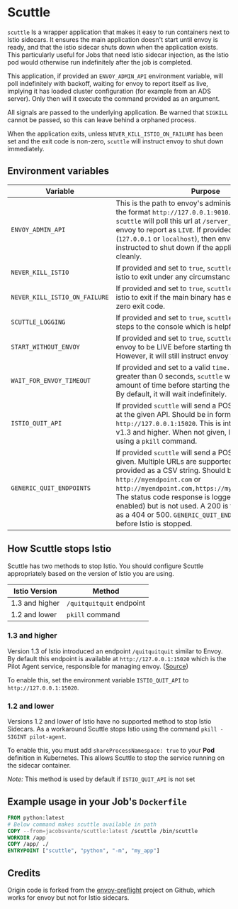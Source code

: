 # Scuttle

`scuttle` Is a wrapper application that makes it easy to run containers next to Istio sidecars.  It ensures the main application doesn't start until envoy is ready, and that the istio sidecar shuts down when the application exists.  This particularly useful for Jobs that need Istio sidecar injection, as the Istio pod would otherwise run indefinitely after the job is completed.

This application, if provided an `ENVOY_ADMIN_API` environment variable,
will poll indefinitely with backoff, waiting for envoy to report itself as live, implying it has loaded cluster configuration (for example from an ADS server). Only then will it execute the command provided as an argument.

All signals are passed to the underlying application. Be warned that `SIGKILL` cannot be passed, so this can leave behind a orphaned process.

When the application exits, unless `NEVER_KILL_ISTIO_ON_FAILURE` has been set and the exit code is non-zero, `scuttle` will instruct envoy to shut down immediately.

## Environment variables

| Variable                      | Purpose                                                                                                                                                                                                                                                                                                                                  |
|-------------------------------|------------------------------------------------------------------------------------------------------------------------------------------------------------------------------------------------------------------------------------------------------------------------------------------------------------------------------------------|
| `ENVOY_ADMIN_API`             | This is the path to envoy's administration interface, in the format `http://127.0.0.1:9010`. If provided, `scuttle` will poll this url at `/server_info` waiting for envoy to report as `LIVE`. If provided and local (`127.0.0.1` or `localhost`), then envoy will be instructed to shut down if the application exits cleanly. |
| `NEVER_KILL_ISTIO`            | If provided and set to `true`, `scuttle` will not instruct istio to exit under any circumstances.
| `NEVER_KILL_ISTIO_ON_FAILURE` | If provided and set to `true`, `scuttle` will not instruct istio to exit if the main binary has exited with a non-zero exit code.
| `SCUTTLE_LOGGING`             | If provided and set to `true`, `scuttle` will log various steps to the console which is helpful for debugging |
| `START_WITHOUT_ENVOY`         | If provided and set to `true`, `scuttle` will not wait for envoy to be LIVE before starting the main application. However, it will still instruct envoy to exit.|
| `WAIT_FOR_ENVOY_TIMEOUT`      | If provided and set to a valid `time.Duration` string greater than 0 seconds, `scuttle` will wait for that amount of time before starting the main application. By default, it will wait indefinitely.|
| `ISTIO_QUIT_API`              | If provided `scuttle` will send a POST to `/quitquitquit` at the given API.  Should be in format `http://127.0.0.1:15020`.  This is intended for Istio v1.3 and higher.  When not given, Istio will be stopped using a `pkill` command.
| `GENERIC_QUIT_ENDPOINTS`      | If provided `scuttle` will send a POST to the URL given.  Multiple URLs are supported and must be provided as a CSV string.  Should be in format `http://myendpoint.com` or `http://myendpoint.com,https://myotherendpoint.com`.  The status code response is logged (if logging is enabled) but is not used.  A 200 is treated the same as a 404 or 500. `GENERIC_QUIT_ENDPOINTS` is handled before Istio is stopped. |

## How Scuttle stops Istio

Scuttle has two methods to stop Istio.  You should configure Scuttle appropriately based on the version of Istio you are using.

| Istio Version | Method |
|---------------|--------|
| 1.3 and higher| `/quitquitquit` endpoint |
| 1.2 and lower | `pkill` command

### 1.3 and higher

Version 1.3 of Istio introduced an endpoint `/quitquitquit` similar to Envoy.  By default this endpoint is available at `http://127.0.0.1:15020` which is the Pilot Agent service, responsible for managing envoy. ([Source](https://github.com/istio/istio/issues/15041))

To enable this, set the environment variable `ISTIO_QUIT_API` to `http://127.0.0.1:15020`.

### 1.2 and lower

Versions 1.2 and lower of Istio have no supported method to stop Istio Sidecars.  As a workaround Scuttle stops Istio using the command `pkill -SIGINT pilot-agent`.

To enable this, you must add `shareProcessNamespace: true` to your **Pod** definition in Kubernetes. This allows Scuttle to stop the service running on the sidecar container.

*Note:* This method is used by default if `ISTIO_QUIT_API` is not set

## Example usage in your Job's `Dockerfile`

```dockerfile
FROM python:latest
# Below command makes scuttle available in path
COPY --from=jacobsvante/scuttle:latest /scuttle /bin/scuttle
WORKDIR /app
COPY /app/ ./
ENTRYPOINT ["scuttle", "python", "-m", "my_app"]
```

## Credits

Origin code is forked from the [envoy-preflight](https://github.com/monzo/envoy-preflight) project on Github, which works for envoy but not for Istio sidecars.
